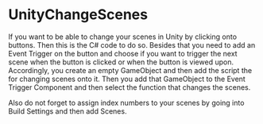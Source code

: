 # UnityChangeScenes

If you want to be able to change your scenes in Unity by clicking onto buttons. Then this is the C# code to do so.
Besides that you need to add an Event Trigger on the button and choose if you want to trigger the next scene when the button is clicked or when the button is viewed upon.
Accordingly, you create an empty GameObject and then add the script the for changing scenes onto it. Then you add that GameObject to the Event Trigger Component and then select the function that changes the scenes.

Also do not forget to assign index numbers to your scenes by going into Build Settings and then add Scenes.
